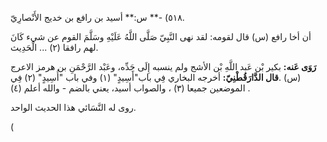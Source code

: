 ٥١٨) -** س:** أسيد بن رافع بن خديج الأَنْصارِيّ.

أن أخا رافع (س) قال لقومه: لقد نهى النَّبِيّ صَلَّى اللَّهُ عَلَيْهِ وسَلَّمَ القوم عن شيء كَانَ لهم رافقا (٢) ... الْحَدِيث.

**رَوَى عَنه:** بكير بْن عَبد اللَّهِ بْن الأشج ولم ينسبه إِلَى جَدِّه، وعَبْد الرَّحْمَنِ بن هرمز الاعرج (س) .**قال الدَّارَقُطْنِيّ:** أخرجه البخاري فِي باب"أَسِيدٍ" (١) وفي باب "أُسِيدٍ" (٢) فِي الموضعين جميعا (٣) ، والصواب أسيد، يعني بالضم - والله أعلم (٤) .

روى له النَّسَائي هذا الحديث الواحد.

(